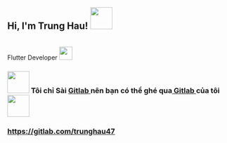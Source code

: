 <h2> Hi, I'm Trung Hau! <img src="https://media.giphy.com/media/mGcNjsfWAjY5AEZNw6/giphy.gif" width="50"></h2>

</br>Flutter Developer <a href="#"></a><img src="https://media.giphy.com/media/WUlplcMpOCEmTGBtBW/giphy.gif" width="30"> 
</em></p>

### <img src="https://media.giphy.com/media/VgCDAzcKvsR6OM0uWg/giphy.gif" width="50"> Tôi chỉ Sài <a href="https://gitlab.com/trunghau47"> Gitlab </a> nên bạn có thể ghé qua<a href="https://gitlab.com/trunghau47"> Gitlab </a> của tôi <img src="https://media.giphy.com/media/VgCDAzcKvsR6OM0uWg/giphy.gif" width="50">
 
### https://gitlab.com/trunghau47
<!--
**trunghau47/trunghau47** is a ✨ _special_ ✨ repository because its `README.md` (this file) appears on your GitHub profile.

Here are some ideas to get you started:

- 🔭 I’m currently working on ...
- 🌱 I’m currently learning ...
- 👯 I’m looking to collaborate on ...
- 🤔 I’m looking for help with ...
- 💬 Ask me about ...
- 📫 How to reach me: ...
- 😄 Pronouns: ...
- ⚡ Fun fact: ...
-->
